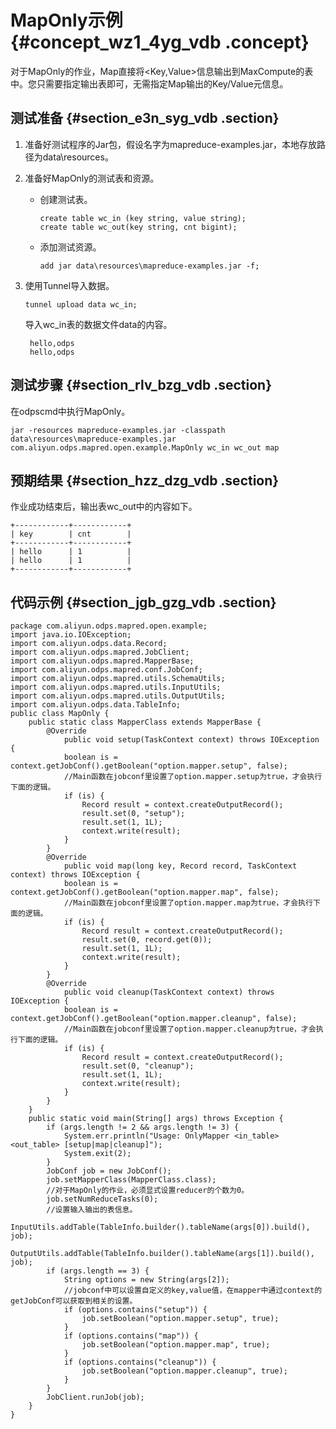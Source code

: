 # MapOnly示例 {#concept_wz1_4yg_vdb .concept}

对于MapOnly的作业，Map直接将<Key,Value\>信息输出到MaxCompute的表中。您只需要指定输出表即可，无需指定Map输出的Key/Value元信息。

## 测试准备 {#section_e3n_syg_vdb .section}

1.  准备好测试程序的Jar包，假设名字为mapreduce-examples.jar，本地存放路径为data\\resources。
2.  准备好MapOnly的测试表和资源。
    -   创建测试表。

        ``` {#codeblock_lil_w1j_0b4}
        create table wc_in (key string, value string);
        create table wc_out(key string, cnt bigint);
        ```

    -   添加测试资源。

        ``` {#codeblock_td2_ucy_eek}
        add jar data\resources\mapreduce-examples.jar -f;
        ```

3.  使用Tunnel导入数据。

    ``` {#codeblock_wbz_96d_gse}
    tunnel upload data wc_in;
    ```

    导入wc\_in表的数据文件data的内容。

    ``` {#codeblock_jxi_e45_vts}
     hello,odps
     hello,odps
    ```


## 测试步骤 {#section_rlv_bzg_vdb .section}

在odpscmd中执行MapOnly。

``` {#codeblock_2p6_1o0_q6j}
jar -resources mapreduce-examples.jar -classpath data\resources\mapreduce-examples.jar
com.aliyun.odps.mapred.open.example.MapOnly wc_in wc_out map
```

## 预期结果 {#section_hzz_dzg_vdb .section}

作业成功结束后，输出表wc\_out中的内容如下。

``` {#codeblock_0m8_15r_xqe}
+------------+------------+
| key        | cnt        |
+------------+------------+
| hello      | 1          |
| hello      | 1          |
+------------+------------+
```

## 代码示例 {#section_jgb_gzg_vdb .section}

``` {#codeblock_zf2_otv_16t}
package com.aliyun.odps.mapred.open.example;
import java.io.IOException;
import com.aliyun.odps.data.Record;
import com.aliyun.odps.mapred.JobClient;
import com.aliyun.odps.mapred.MapperBase;
import com.aliyun.odps.mapred.conf.JobConf;
import com.aliyun.odps.mapred.utils.SchemaUtils;
import com.aliyun.odps.mapred.utils.InputUtils;
import com.aliyun.odps.mapred.utils.OutputUtils;
import com.aliyun.odps.data.TableInfo;
public class MapOnly {
    public static class MapperClass extends MapperBase {
        @Override
            public void setup(TaskContext context) throws IOException {
            boolean is = context.getJobConf().getBoolean("option.mapper.setup", false);
            //Main函数在jobconf里设置了option.mapper.setup为true，才会执行下面的逻辑。
            if (is) {
                Record result = context.createOutputRecord();
                result.set(0, "setup");
                result.set(1, 1L);
                context.write(result);
            }
        }
        @Override
            public void map(long key, Record record, TaskContext context) throws IOException {
            boolean is = context.getJobConf().getBoolean("option.mapper.map", false);
            //Main函数在jobconf里设置了option.mapper.map为true，才会执行下面的逻辑。
            if (is) {
                Record result = context.createOutputRecord();
                result.set(0, record.get(0));
                result.set(1, 1L);
                context.write(result);
            }
        }
        @Override
            public void cleanup(TaskContext context) throws IOException {
            boolean is = context.getJobConf().getBoolean("option.mapper.cleanup", false);
            //Main函数在jobconf里设置了option.mapper.cleanup为true，才会执行下面的逻辑。
            if (is) {
                Record result = context.createOutputRecord();
                result.set(0, "cleanup");
                result.set(1, 1L);
                context.write(result);
            }
        }
    }
    public static void main(String[] args) throws Exception {
        if (args.length != 2 && args.length != 3) {
            System.err.println("Usage: OnlyMapper <in_table> <out_table> [setup|map|cleanup]");
            System.exit(2);
        }
        JobConf job = new JobConf();
        job.setMapperClass(MapperClass.class);
        //对于MapOnly的作业，必须显式设置reducer的个数为0。
        job.setNumReduceTasks(0);
        //设置输入输出的表信息。
        InputUtils.addTable(TableInfo.builder().tableName(args[0]).build(), job);
        OutputUtils.addTable(TableInfo.builder().tableName(args[1]).build(), job);
        if (args.length == 3) {
            String options = new String(args[2]);
            //jobconf中可以设置自定义的key,value值，在mapper中通过context的getJobConf可以获取到相关的设置。
            if (options.contains("setup")) {
                job.setBoolean("option.mapper.setup", true);
            }
            if (options.contains("map")) {
                job.setBoolean("option.mapper.map", true);
            }
            if (options.contains("cleanup")) {
                job.setBoolean("option.mapper.cleanup", true);
            }
        }
        JobClient.runJob(job);
    }
}
```

